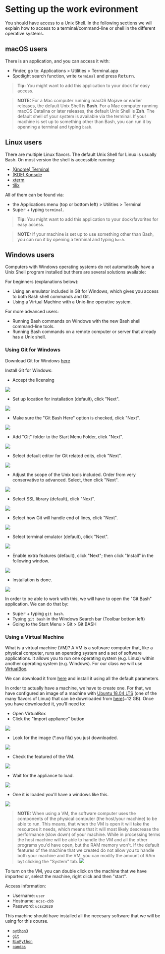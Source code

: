 # Setting up the work evironment
 
You should have access to a Unix Shell. In the following sections we will explain how to access to a terminal/command-line or shell in the different operative systems.

## macOS users

There is an application, and you can access it with:
- Finder, go to: Applications > Utilities > Terminal.app
- Spotlight search function, write `terminal` and press <kbd>Return</kbd>.

> **Tip:** You might want to add this application to your dock for easy access.

> **NOTE:** For a Mac computer running macOS Mojave or earlier releases, the default Unix Shell is **Bash**. For a Mac computer running macOS Catalina or later releases, the default Unix Shell is **Zsh**. The default shell of your system is available via the terminal. If your machine is set up to something other than Bash, you can run it by openning a terminal and typing `bash`.

## Linux users

There are multiple Linux flavors. The default Unix Shell for Linux is usually Bash. On most version the shell is accessible running:
 
- [(Gnome) Terminal](https://help.gnome.org/users/gnome-terminal/stable/)
- [(KDE) Konsole](https://konsole.kde.org/)
- [xterm](https://en.wikipedia.org/wiki/Xterm)
- [tilix](https://gnunn1.github.io/tilix-web/)

All of them can be found via:
- the Applications menu (top or bottom left) > Utilities > Terminal
- <kbd>Super</kbd> + typing `terminal`.

> **Tip:** You might want to add this application to your dock/favorites for easy access.

> **NOTE:** If your machine is set up to use something other than Bash, you can run it by opening a terminal and typing `bash`.

## Windows users

Computers with Windows operating systems do not automatically have a Unix Shell program installed but there are several solutions available:

For beginners (explanations below):
- Using an emulator included in Git for Windows, which gives you access to both Bash shell commands and Git.
- Using a Virtual Machine with a Unix-line operative system.

For more advanced users:
- Running Bash commands on Windows with the new Bash shell command-line tools.
- Running Bash commands on a remote computer or server that already has a Unix shell. 

### Using Git for Windows

Download Git for Windows [here](https://git-scm.com/download/win)

Install Git for Windows:

- Accept the licensing
    
![](img/git_for_windows_00.PNG)

- Set up location for installation (default), click "Next".

![](img/git_for_windows_01.PNG)

- Make sure the "Git Bash Here" option is checked, click "Next".

![](img/git_for_windows_02.PNG)

- Add "Git" folder to the Start Menu Folder, click "Next".

![](img/git_for_windows_03.PNG)

- Select default editor for Git related edits, click "Next".

![](img/git_for_windows_04.PNG)

- Adjust the scope of the Unix tools included. Order from very conservative to advanced. Select, then click "Next".

![](img/git_for_windows_05.PNG)

- Select SSL library (default), click "Next".

![](img/git_for_windows_06.PNG)

- Select how Git will handle end of lines, click "Next".

![](img/git_for_windows_07.PNG)

- Select terminal emulator (default), click "Next".

![](img/git_for_windows_08.PNG)

- Enable extra features (default), click "Next"; then click "Install" in the following window.

![](img/git_for_windows_09.PNG)

- Installation is done.

![](img/git_for_windows_10.PNG)


In order to be able to work with this, we will have to open the "Git Bash" application. We can do that by:
- <kbd>Super</kbd> + typing `git bash`.
- Typing `git bash` in the Windows Search bar (Toolbar bottom left)
- Going to the Start Menu > Git > Git BASH


### Using a Virtual Machine

What is a virtual machine (VM)? A VM is a software computer that, like a physical computer, runs an operating system and a set of software applications. It allows you to run one operating system (e.g. Linux) within another operating system (e.g. Windows). For our class we will use [VirtualBox](https://www.virtualbox.org/wiki/VirtualBox). 

We can download it from [here](https://download.virtualbox.org/virtualbox/6.1.0/VirtualBox-6.1.0-135406-Win.exe) and install it using all the default parameters.

In order to actually have a machine, we have to create one. For that, we have configured an image of a machine with [Ubuntu 18.04 LTS](https://ubuntu.com/download/desktop) (one of the many flavors of Linux) that can be downloaded from [here](https://drive.google.com/open?id=1vuHphvCOlGRGlOXZ6uGgv60PyGFKaZiK)(~12 GB). Once you have downloaded it, you'll need to:

- Open VirtualBox
- Click the "Import appliance" button

![](img/virtualbox_00.png)

- Look for the image (*.ova fila) you just downloaded. 

![](img/virtualbox_01.png)

- Check the featured of the VM.

![](img/virtualbox_02.png)

- Wait for the appliance to load.

![](img/virtualbox_03.png)

- One it is loaded you'll have a windows like this.

![](img/virtualbox_04.png)


> **NOTE:** When using a VM, the software computer uses the components of the physical computer (the host/your machine) 
to be able to run. This means, that when the VM is open it will take the resources it needs, which means
that it will most likely descrease the performance (slow down) of your machine. While in processing
terms the host machine will be able to handle the VM and all the other programs you'd have open, 
but the RAM  memory won't. If the default features of the machine that we created do not allow you
to handle both your machine and the VM, you can modify the amount of RAm byt clicking the "System" tab.
![](img/virtualbox_05.png)


To turn on the VM, you can double click on the machine that we have imported or, select the machine, right click and then "start".

Access information:
- Username: `user`
- Hostname: `ucsc-cbb`
- Password: `ucsc2020`

This machine should have installed all the necesary software that we will be using for this course.
- [`python3`](https://www.python.org/)
- [`git`](https://git-scm.com/)
- [`BioPython`](https://biopython.org/)
- [`pandas`](https://pandas.pydata.org/)


